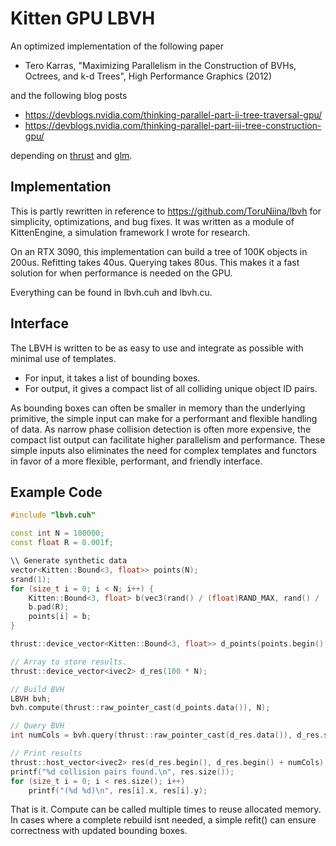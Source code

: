# Kitten GPU LBVH

An optimized implementation of the following paper

- Tero Karras, "Maximizing Parallelism in the Construction of BVHs, Octrees, and k-d Trees", High Performance Graphics (2012)

and the following blog posts

- https://devblogs.nvidia.com/thinking-parallel-part-ii-tree-traversal-gpu/
- https://devblogs.nvidia.com/thinking-parallel-part-iii-tree-construction-gpu/

depending on [thrust](https://thrust.github.io/) and [glm](https://github.com/g-truc/glm).

## Implementation
This is partly rewritten in reference to https://github.com/ToruNiina/lbvh for simplicity, optimizations, and bug fixes. It was written as a module of KittenEngine, a simulation framework I wrote for research. 

On an RTX 3090, this implementation can build a tree of 100K objects in 200us. Refitting takes 40us. Querying takes 80us. This makes it a fast solution for when performance is needed on the GPU.

Everything can be found in lbvh.cuh and lbvh.cu. 

## Interface
The LBVH is written to be as easy to use and integrate as possible with minimal use of templates. 

* For input, it takes a list of bounding boxes.
* For output, it gives a compact list of all colliding unique object ID pairs.

As bounding boxes can often be smaller in memory than the underlying primitive, the simple input can make for a performant and flexible handling of data. 
As narrow phase collision detection is often more expensive, the compact list output can facilitate higher parallelism and performance. 
These simple inputs also eliminates the need for complex templates and functors in favor of a more flexible, performant, and friendly interface. 

## Example Code

```cpp
#include "lbvh.cuh"

const int N = 100000;
const float R = 0.001f;

\\ Generate synthetic data
vector<Kitten::Bound<3, float>> points(N);
srand(1);
for (size_t i = 0; i < N; i++) {
	Kitten::Bound<3, float> b(vec3(rand() / (float)RAND_MAX, rand() / (float)RAND_MAX, rand() / (float)RAND_MAX));
	b.pad(R);
	points[i] = b;
}

thrust::device_vector<Kitten::Bound<3, float>> d_points(points.begin(), points.end());

// Array to store results. 
thrust::device_vector<ivec2> d_res(100 * N);

// Build BVH
LBVH bvh;
bvh.compute(thrust::raw_pointer_cast(d_points.data()), N);

// Query BVH
int numCols = bvh.query(thrust::raw_pointer_cast(d_res.data()), d_res.size());

// Print results
thrust::host_vector<ivec2> res(d_res.begin(), d_res.begin() + numCols);
printf("%d collision pairs found.\n", res.size());
for (size_t i = 0; i < res.size(); i++)
	printf("(%d %d)\n", res[i].x, res[i].y);

```

That is it. 
Compute can be called multiple times to reuse allocated memory. 
In cases where a complete rebuild isnt needed, a simple refit() can ensure correctness with updated bounding boxes. 